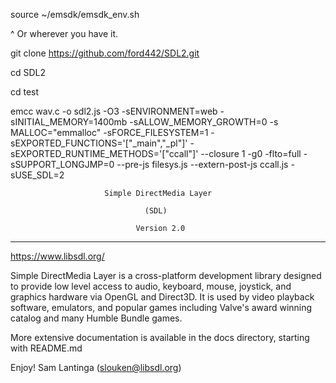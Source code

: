 source ~/emsdk/emsdk_env.sh

^ Or wherever you have it.

git clone https://github.com/ford442/SDL2.git 

cd SDL2

cd test

emcc wav.c -o sdl2.js -O3 -sENVIRONMENT=web -sINITIAL_MEMORY=1400mb -sALLOW_MEMORY_GROWTH=0 -s MALLOC="emmalloc" -sFORCE_FILESYSTEM=1 -sEXPORTED_FUNCTIONS='["_main","_pl"]' -sEXPORTED_RUNTIME_METHODS='["ccall"]' --closure 1 -g0 -flto=full -sSUPPORT_LONGJMP=0 --pre-js filesys.js --extern-post-js ccall.js -sUSE_SDL=2 




                         Simple DirectMedia Layer

                                  (SDL)

                                Version 2.0

---
https://www.libsdl.org/

Simple DirectMedia Layer is a cross-platform development library designed
to provide low level access to audio, keyboard, mouse, joystick, and graphics
hardware via OpenGL and Direct3D. It is used by video playback software,
emulators, and popular games including Valve's award winning catalog
and many Humble Bundle games.

More extensive documentation is available in the docs directory, starting
with README.md

Enjoy!
	Sam Lantinga				(slouken@libsdl.org)
